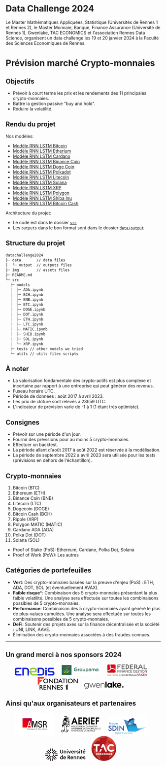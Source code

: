# Data Challenge 2024

Le Master Mathématiques Appliquées, Statistique (Universités de Rennes 1 et Rennes 2), le Master Monnaie, Banque, Finance Assurance (Université de Rennes 1), Gwenlake, TAC ECONOMICS et l'association Rennes Data Science, organisent un data challenge les 19 et 20 janvier 2024 à la Faculté des Sciences Economiques de Rennes.

# Prévision marché Crypto-monnaies

## Objectifs
- Prévoir à court terme les prix et les rendements des 11 principales crypto-monnaies.
- Battre la gestion passive "buy and hold".
- Réduire la volatilité.

## Rendu du projet

Nos modèles:
- [Modèle RNN LSTM Bitcoin](src/models/BTC.ipynb)
- [Modèle RNN LSTM Etherium](src/models/ETH.ipynb)
- [Modèle RNN LSTM Cardano](src/models/ADA.ipynb)
- [Modèle RNN LSTM Binance Coin](src/models/BNB.ipynb)
- [Modèle RNN LSTM Doge Coin](src/models/DOGE.ipynb)
- [Modèle RNN LSTM Polkadot](src/models/DOT.ipynb)
- [Modèle RNN LSTM Litecoin](src/models/LTC.ipynb)
- [Modèle RNN LSTM Solana](src/models/SOL.ipynb)
- [Modèle RNN LSTM XRP](src/models/XRP.ipynb)
- [Modèle RNN LSTM Polygon](src/models/MATIC.ipynb)
- [Modèle RNN LSTM Shiba Inu](src/models/SHIB.ipynb)
- [Modèle RNN LSTM Bitcoin Cash](src/models/BCH.ipynb)

Architecture du projet:
- Le code est dans le dossier [`src`](src/)
- Les `outputs` dans le bon format sont dans le dossier [`data/output`](data/output/)

## Structure du projet

```
datachallenge2024
├─ data       // data files
│  └─ output  // outputs files
├─ img        // assets files
├─ README.md
└─ src
  ├─ models
  │  ├─ ADA.ipynb
  │  ├─ BCH.ipynb
  │  ├─ BNB.ipynb
  │  ├─ BTC.ipynb
  │  ├─ DOGE.ipynb
  │  ├─ DOT.ipynb
  │  ├─ ETH.ipynb
  │  ├─ LTC.ipynb
  │  ├─ MATIC.ipynb
  │  ├─ SHIB.ipynb
  │  ├─ SOL.ipynb
  │  └─ XRP.ipynb
  ├─ tests // other models we tried
  └─ utils // utils files scripts
```

## À noter
- La valorisation fondamentale des crypto-actifs est plus complexe et incertaine par rapport à une entreprise qui peut générer des revenus.
- Fuseau horaire UTC.
- Période de données : août 2017 à avril 2023.
- Les prix de clôture sont relevés à 23h59 UTC.
- L'indicateur de prévision varie de -1 à 1 (1 étant très optimiste).

## Consignes
- Prévoir sur une période d'un jour.
- Fournir des prévisions pour au moins 5 crypto-monnaies.
- Effectuer un backtest.
- La période allant d'août 2017 à août 2022 est réservée à la modélisation.
- La période de septembre 2022 à avril 2023 sera utilisée pour les tests (prévisions en dehors de l'échantillon).

## Crypto-monnaies

1. Bitcoin (BTC)
2. Ethereum (ETH)
3. Binance Coin (BNB)
4. Litecoin (LTC)
5. Dogecoin (DOGE)
6. Bitcoin Cash (BCH)
7. Ripple (XRP)
8. Polygon MATIC (MATIC)
9. Cardano ADA (ADA)
10. Polka Dot (DOT)
11. Solana (SOL)

- Proof of Stake (PoS): Ethereum, Cardano, Polka Dot, Solana
- Proof of Work (PoW): Les autres

## Catégories de portefeuilles

- **Vert**: Des crypto-monnaies basées sur la preuve d'enjeu (PoS) : ETH, ADA, DOT, SOL (et éventuellement AVAX).
- **Faible risque***: Combinaison des 5 crypto-monnaies présentant la plus faible volatilité. Une analyse sera effectuée sur toutes les combinaisons possibles de 5 crypto-monnaies.
- **Performance**: Combinaison des 5 crypto-monnaies ayant généré le plus de plus-values cumulées. Une analyse sera effectuée sur toutes les combinaisons possibles de 5 crypto-monnaies.
- **DeFi**: Soutenir des projets axés sur la finance décentralisée et la société : UNI, LINK, AAVE.
- Élimination des crypto-monnaies associées à des fraudes connues.

---

## Un grand merci à nos sponsors 2024

<p align="center">
    <a href="https://www.enedis.fr" target="_blank"><img src="img/logo_enedis.png" width="130"></a> &nbsp; &nbsp;
    <a href="https://www.groupama.fr/" target="_blank"><img src="img/Groupama_FB_RVB.jpg" width="130"></a> &nbsp; &nbsp;
    <a href="https://www.federal-finance-gestion.fr" target="_blank"><img src="img/arkea-300x89.png" width="130"></a> &nbsp; &nbsp;
    <a href="https://fondation.univ-rennes.fr/" target="_blank"><img src="img/logo-Fondation-Rennes1-couleur-nobaseline.png" width="130"></a> &nbsp; &nbsp;
    <a href="https://www.gwenlake.com/" target="_blank"><img src="img/gwenlake.png" width="130"></a> &nbsp; &nbsp;
</p>

## Ainsi qu'aux organisateurs et partenaires
<p align="center">
    <a href="https://eco.univ-rennes.fr/amsr" target="_blank"><img src="img/logo_amsr.jpg" width="130"></a> &nbsp; &nbsp;
    <a href="https://eco.univ-rennes.fr/aerief" target="_blank"><img src="img/logo_aerief.jpg" width="130"></a> &nbsp; &nbsp;
    <a href="https://eco.univ-rennes.fr/aser" target="_blank"><img src="img/ASER-sdin-1024x475.png" width="130"></a> &nbsp; &nbsp;
    <a href="https://www.univ-rennes.fr/" target="_blank"><img src="img/UNIRENNES_LOGOnoir_0.png" width="130"></a> &nbsp; &nbsp;
    <a href="https://taceconomics.com" target="_blank"><img src="img/taceconomics-100px-white.png" width="80"></a> &nbsp; &nbsp;
</p>